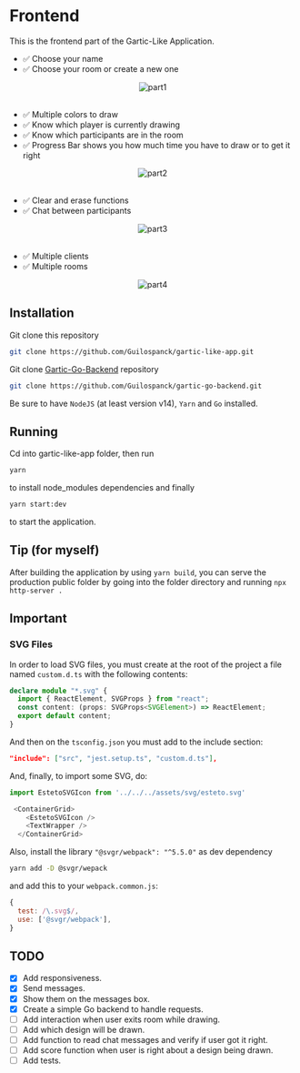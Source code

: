 # Frontend
This is the frontend part of the Gartic-Like Application.

- ✅ Choose your name
- ✅ Choose your room or create a new one

<div align="center">
<img align="center" alt="part1" src="https://user-images.githubusercontent.com/22435398/144692015-873f8782-8039-4ef0-9f22-fa378e19f434.gif" style="max-width: 100%;">
</div>
<br>

- ✅ Multiple colors to draw
- ✅ Know which player is currently drawing
- ✅ Know which participants are in the room
- ✅ Progress Bar shows you how much time you have to draw or to get it right

<div align="center">
<img align="center" alt="part2" src="https://user-images.githubusercontent.com/22435398/144692178-5b3f711d-84b5-4e86-a60b-b129d1724395.gif" style="max-width: 100%;">
</div>
<br>

- ✅ Clear and erase functions
- ✅ Chat between participants

<div align="center">
<img align="center" alt="part3" src="https://user-images.githubusercontent.com/22435398/144692253-8b759e6e-6441-4b1c-8c21-5f0d2e214774.gif" style="max-width: 100%;">
</div>
<br>

- ✅ Multiple clients
- ✅ Multiple rooms

<div align="center">
<img align="center" alt="part4" src="https://user-images.githubusercontent.com/22435398/144692340-570641ac-8ac5-4bd4-ac58-eb1fb99a08cc.gif" style="max-width: 100%;">
</div>

## Installation
Git clone this repository
```bash
git clone https://github.com/Guilospanck/gartic-like-app.git
```

Git clone [Gartic-Go-Backend](https://github.com/Guilospanck/gartic-go-backend) repository
```bash
git clone https://github.com/Guilospanck/gartic-go-backend.git
```

Be sure to have <code>NodeJS</code> (at least version v14), <code>Yarn</code> and <code>Go</code> installed.

## Running

Cd into gartic-like-app folder, then run
```bash
yarn
```
to install node_modules dependencies and finally
```bash
yarn start:dev
```
to start the application.


## Tip (for myself)
After building the application by using `yarn build`, you can serve the production public folder by going into the folder directory and running
`npx http-server .`

## Important
### SVG Files
In order to load SVG files, you must create at the root of the project a file named ```custom.d.ts``` with the following contents:
```ts
declare module "*.svg" {
  import { ReactElement, SVGProps } from "react";
  const content: (props: SVGProps<SVGElement>) => ReactElement;
  export default content;
}
```
And then on the ```tsconfig.json``` you must add to the include section:
```json
"include": ["src", "jest.setup.ts", "custom.d.ts"],
```
And, finally, to import some SVG, do:
```ts
import EstetoSVGIcon from '../../../assets/svg/esteto.svg'

 <ContainerGrid>
    <EstetoSVGIcon />
    <TextWrapper />
  </ContainerGrid>
```
Also, install the library `"@svgr/webpack": "^5.5.0"` as dev dependency
```bash
yarn add -D @svgr/wepack
```
and add this to your `webpack.common.js`:
```js
{
  test: /\.svg$/,
  use: ['@svgr/webpack'],
}
```

## TODO
- [x] Add responsiveness.
- [x] Send messages.
- [x] Show them on the messages box.
- [x] Create a simple Go backend to handle requests.
- [ ] Add interaction when user exits room while drawing.
- [ ] Add which design will be drawn.
- [ ] Add function to read chat messages and verify if user got it right.
- [ ] Add score function when user is right about a design being drawn.
- [ ] Add tests.
